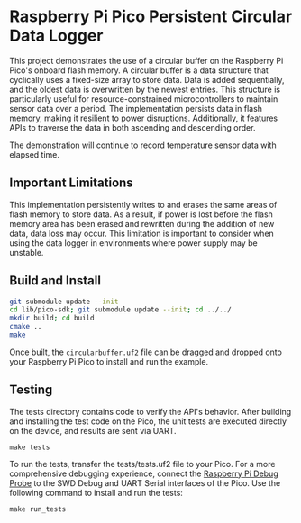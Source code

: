 # Raspberry Pi Pico Persistent Circular Data Logger

This project demonstrates the use of a circular buffer on the Raspberry Pi Pico's onboard flash memory. A circular buffer is a data structure that cyclically uses a fixed-size array to store data. Data is added sequentially, and the oldest data is overwritten by the newest entries. This structure is particularly useful for resource-constrained microcontrollers to maintain sensor data over a period. The implementation persists data in flash memory, making it resilient to power disruptions. Additionally, it features APIs to traverse the data in both ascending and descending order.

The demonstration will continue to record temperature sensor data with elapsed time.


## Important Limitations

This implementation persistently writes to and erases the same areas of flash memory to store data. As a result, if power is lost before the flash memory area has been erased and rewritten during the addition of new data, data loss may occur. This limitation is important to consider when using the data logger in environments where power supply may be unstable.

## Build and Install

```bash
git submodule update --init
cd lib/pico-sdk; git submodule update --init; cd ../../
mkdir build; cd build
cmake ..
make
```

Once built, the `circularbuffer.uf2` file can be dragged and dropped onto your Raspberry Pi Pico to install and run the example.

## Testing

The tests directory contains code to verify the API's behavior. After building and installing the test code on the Pico, the unit tests are executed directly on the device, and results are sent via UART.

```
make tests
```

To run the tests, transfer the tests/tests.uf2 file to your Pico. For a more comprehensive debugging experience, connect the [Raspberry Pi Debug Probe](https://www.raspberrypi.com/documentation/microcontrollers/debug-probe.html) to the SWD Debug and UART Serial interfaces of the Pico. Use the following command to install and run the tests:

```
make run_tests
```


